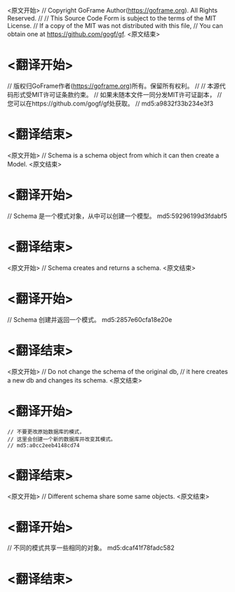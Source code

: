 
<原文开始>
// Copyright GoFrame Author(https://goframe.org). All Rights Reserved.
//
// This Source Code Form is subject to the terms of the MIT License.
// If a copy of the MIT was not distributed with this file,
// You can obtain one at https://github.com/gogf/gf.
<原文结束>

# <翻译开始>
// 版权归GoFrame作者(https://goframe.org)所有。保留所有权利。
//
// 本源代码形式受MIT许可证条款约束。
// 如果未随本文件一同分发MIT许可证副本，
// 您可以在https://github.com/gogf/gf处获取。
// md5:a9832f33b234e3f3
# <翻译结束>


<原文开始>
// Schema is a schema object from which it can then create a Model.
<原文结束>

# <翻译开始>
// Schema 是一个模式对象，从中可以创建一个模型。 md5:59296199d3fdabf5
# <翻译结束>


<原文开始>
// Schema creates and returns a schema.
<原文结束>

# <翻译开始>
// Schema 创建并返回一个模式。 md5:2857e60cfa18e20e
# <翻译结束>


<原文开始>
	// Do not change the schema of the original db,
	// it here creates a new db and changes its schema.
<原文结束>

# <翻译开始>
	// 不要更改原始数据库的模式，
	// 这里会创建一个新的数据库并改变其模式。
	// md5:a0cc2eeb4148cd74
# <翻译结束>


<原文开始>
// Different schema share some same objects.
<原文结束>

# <翻译开始>
// 不同的模式共享一些相同的对象。 md5:dcaf41f78fadc582
# <翻译结束>


